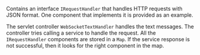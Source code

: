 Contains an interface `IRequestHandler` that handles HTTP requests with JSON format. One component that implements it is provided as an example.

The servlet controller `WebSocketTextHandler` handles the text messages. The controller tries calling a service to handle the request. All the `IRequestHandler` components are stored in a `Map`. If the service response is not successful, then it looks for the right component in the map.
